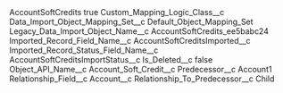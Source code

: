 <?xml version="1.0" encoding="UTF-8"?>
<CustomMetadata xmlns="http://soap.sforce.com/2006/04/metadata" xmlns:xsi="http://www.w3.org/2001/XMLSchema-instance" xmlns:xsd="http://www.w3.org/2001/XMLSchema">
    <label>AccountSoftCredits</label>
    <protected>true</protected>
    <values>
        <field>Custom_Mapping_Logic_Class__c</field>
        <value xsi:nil="true"/>
    </values>
    <values>
        <field>Data_Import_Object_Mapping_Set__c</field>
        <value xsi:type="xsd:string">Default_Object_Mapping_Set</value>
    </values>
    <values>
        <field>Legacy_Data_Import_Object_Name__c</field>
        <value xsi:type="xsd:boolean">AccountSoftCredits_ee5babc24</value>
    </values>
    <values>
        <field>Imported_Record_Field_Name__c</field>
        <value xsi:type="xsd:string">AccountSoftCreditsImported__c</value>
    </values>
    <values>
        <field>Imported_Record_Status_Field_Name__c</field>
        <value xsi:type="xsd:string">AccountSoftCreditsImportStatus__c</value>
    </values>
    <values>
        <field>Is_Deleted__c</field>
        <value xsi:type="xsd:boolean">false</value>
    </values>
    <values>
        <field>Object_API_Name__c</field>
        <value xsi:type="xsd:string">Account_Soft_Credit__c</value>
    </values>
    <values>
        <field>Predecessor__c</field>
        <value xsi:type="xsd:string">Account1</value>
    </values>
    <values>
        <field>Relationship_Field__c</field>
        <value xsi:type="xsd:string">Account__c</value>
    </values>
    <values>
        <field>Relationship_To_Predecessor__c</field>
        <value xsi:type="xsd:string">Child</value>
    </values>
</CustomMetadata>
